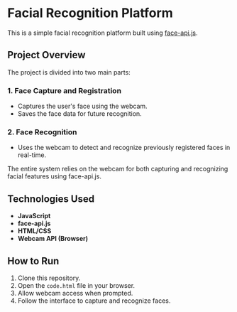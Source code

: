 # Facial Recognition Platform

This is a simple facial recognition platform built using [face-api.js](https://github.com/justadudewhohacks/face-api.js).

## Project Overview

The project is divided into two main parts:

### 1. Face Capture and Registration

- Captures the user's face using the webcam.
- Saves the face data for future recognition.

### 2. Face Recognition

- Uses the webcam to detect and recognize previously registered faces in real-time.

The entire system relies on the webcam for both capturing and recognizing facial features using face-api.js.

## Technologies Used

- **JavaScript**
- **face-api.js**
- **HTML/CSS**
- **Webcam API (Browser)**

## How to Run

1. Clone this repository.
2. Open the `code.html` file in your browser.
3. Allow webcam access when prompted.
4. Follow the interface to capture and recognize faces.
